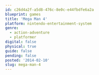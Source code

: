 ```yaml
---
id: c26d4a2f-a5d8-476c-8e0c-e44fbdfe6a2a
blueprint: games
title: 'Mega Man 4'
platform: nintendo-entertainment-system
genre:
  - action-adventure
  - platformer
digital: false
physical: true
guide: false
pending: false
posted: '2014-02-10'
slug: mega-man-4
---
```

